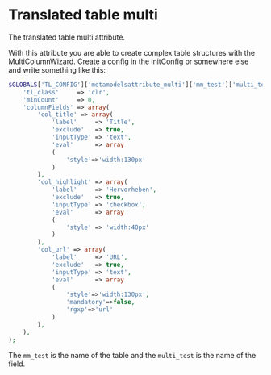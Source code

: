Translated table multi
======================

The translated table multi attribute.

With this attribute you are able to create complex table structures with the MultiColumnWizard.
Create a config in the initConfig or somewhere else and write something like this:

```php
$GLOBALS['TL_CONFIG']['metamodelsattribute_multi']['mm_test']['multi_test'] = array(
    'tl_class'     => 'clr',
    'minCount'     => 0,
    'columnFields' => array(
        'col_title' => array(
            'label'     => 'Title',
            'exclude'   => true,
            'inputType' => 'text',
            'eval'      => array
            (
                'style'=>'width:130px'
            )
        ),
        'col_highlight' => array(
            'label'     => 'Hervorheben',
            'exclude'   => true,
            'inputType' => 'checkbox',
            'eval'      => array
            (
                'style' => 'width:40px'
            )
        ),
        'col_url' => array(
            'label'     => 'URL',
            'exclude'   => true,
            'inputType' => 'text',
            'eval'      => array
            (
                'style'=>'width:130px', 
                'mandatory'=>false, 
                'rgxp'=>'url'
            )
        ),
    ),
);
```

The `mm_test` is the name of the table and the `multi_test` is the name of the field.
